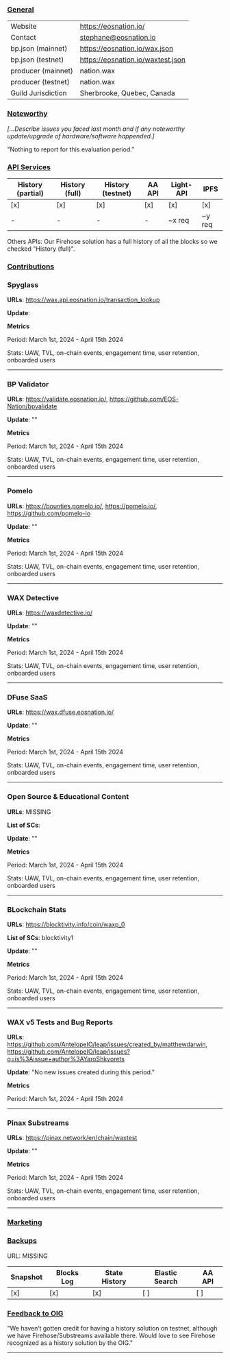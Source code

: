 ### <ins>General</ins>

|  |  |
| --- | --- |
| Website | https://eosnation.io/ |
| Contact | stephane@eosnation.io |
| bp.json (mainnet) | https://eosnation.io/wax.json |
| bp.json (testnet) | https://eosnation.io/waxtest.json |
| producer (mainnet) | nation.wax |
| producer (testnet) | nation.wax |
| Guild Jurisdiction | Sherbrooke, Quebec, Canada |

### <ins>Noteworthy</ins>
*[...Describe issues you faced last month and if any noteworthy update/upgrade of hardware/software happended.]*

"Nothing to report for this evaluation period."

### <ins>API Services</ins>

| History (partial) | History (full) | History (testnet) | AA API | Light-API  | IPFS |
|--------|--------|--------|--------|--------|--------|
| [x] | [x] | [x] | [x] | [x] | [x] |  [x] |
| - | - | - | - | ~x req |  ~y req |

Others APIs: Our Firehose solution has a full history of all the blocks so we checked "History (full)".

### <ins>Contributions</ins>

### Spyglass

**URLs**: https://wax.api.eosnation.io/transaction_lookup

**Update**: 

**Metrics**

Period: March 1st, 2024 - April 15th 2024

Stats: UAW, TVL, on-chain events, engagement time, user retention, onboarded users


---

### BP Validator

**URLs**: https://validate.eosnation.io/, https://github.com/EOS-Nation/bpvalidate

**Update**: 
""

**Metrics**

Period: March 1st, 2024 - April 15th 2024

Stats: UAW, TVL, on-chain events, engagement time, user retention, onboarded users


---

### Pomelo

**URLs**: https://bounties.pomelo.io/, https://pomelo.io/, https://github.com/pomelo-io


**Update**: 
""

**Metrics**

Period: March 1st, 2024 - April 15th 2024

Stats: UAW, TVL, on-chain events, engagement time, user retention, onboarded users


---

### WAX Detective

**URLs**: https://waxdetective.io/

**Update**: 
""

**Metrics**

Period: March 1st, 2024 - April 15th 2024

Stats: UAW, TVL, on-chain events, engagement time, user retention, onboarded users


---

### DFuse SaaS

**URLs**: https://wax.dfuse.eosnation.io/

**Update**: 
""

**Metrics**

Period: March 1st, 2024 - April 15th 2024

Stats: UAW, TVL, on-chain events, engagement time, user retention, onboarded users


---

### Open Source & Educational Content

**URLs**: MISSING

**List of SCs**: 

**Update**: 
""


**Metrics**

Period: March 1st, 2024 - April 15th 2024

Stats: UAW, TVL, on-chain events, engagement time, user retention, onboarded users


---

### BLockchain Stats

**URLs**: https://blocktivity.info/coin/waxp_0

**List of SCs**: blocktivity1

**Update**: 
""

**Metrics**

Period: March 1st, 2024 - April 15th 2024

Stats: UAW, TVL, on-chain events, engagement time, user retention, onboarded users


---

### WAX v5 Tests and Bug Reports

**URLs**: https://github.com/AntelopeIO/leap/issues/created_by/matthewdarwin, https://github.com/AntelopeIO/leap/issues?q=is%3Aissue+author%3AYaroShkvorets

**Update**: 
"No new issues created during this period."

**Metrics**

Period: March 1st, 2024 - April 15th 2024


---

### Pinax Substreams

**URLs**: https://pinax.network/en/chain/waxtest

**Update**: 
""

**Metrics**

Period: March 1st, 2024 - April 15th 2024

Stats: UAW, TVL, on-chain events, engagement time, user retention, onboarded users


---


### <ins>Marketing</ins>


### <ins>Backups </ins>
URL: MISSING

| Snapshot | Blocks Log | State History | Elastic Search | AA API |
|--------|--------|--------|--------|--------|
| [x] | [x] | [x] | [ ] | [ ] |


### <ins>Feedback to OIG</ins>

"We haven’t gotten credit for having a history solution on testnet, although we have Firehose/Substreams available there. Would love to see Firehose recognized as a history solution by the OIG."

----

